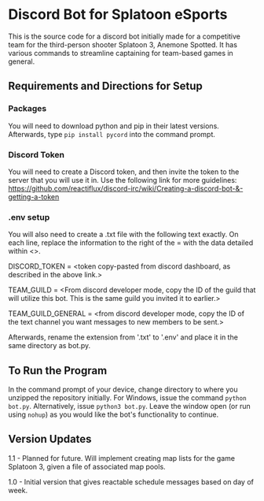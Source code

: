 # Discord Bot for Splatoon eSports

This is the source code for a discord bot initially made for a competitive team for the third-person shooter Splatoon 3, Anemone Spotted. It has various commands to streamline captaining for team-based games in general.

## Requirements and Directions for Setup
### Packages

You will need to download python and pip in their latest versions. Afterwards, type `pip install pycord` into the command prompt.

### Discord Token

You will need to create a Discord token, and then invite the token to the server that you will use it in. Use the following link for more guidelines: https://github.com/reactiflux/discord-irc/wiki/Creating-a-discord-bot-&-getting-a-token

### .env setup

You will also need to create a .txt file with the following text exactly. On each line, replace the information to the right of the = with the data detailed within <>.

DISCORD_TOKEN = <token copy-pasted from discord dashboard, as described in the above link.>

TEAM_GUILD = <From discord developer mode, copy the ID of the guild that will utilize this bot. This is the same guild you invited it to earlier.>

TEAM_GUILD_GENERAL = <from discord developer mode, copy the ID of the text channel you want messages to new members to be sent.>



Afterwards, rename the extension from '.txt' to '.env' and place it in the same directory as bot.py.

## To Run the Program

In the command prompt of your device, change directory to where you unzipped the repository initially. For Windows, issue the command `python bot.py`. Alternatively, issue `python3 bot.py`. Leave the window open (or run using `nohup`) as you would like the bot's functionality to continue.

## Version Updates
1.1 - Planned for future. Will implement creating map lists for the game Splatoon 3, given a file of associated map pools.

1.0 - Initial version that gives reactable schedule messages based on day of week.
